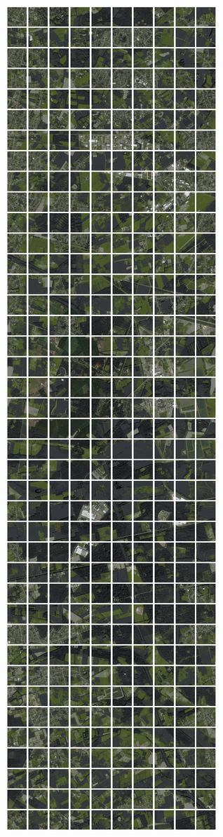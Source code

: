 <html>
<div>
<img src="https://github.com/HakkaTjakka/NL_TILE_MAP/blob/main/18/619/-1025/r.6190.-10250.png" height="44" width="44">
<img src="https://github.com/HakkaTjakka/NL_TILE_MAP/blob/main/18/619/-1025/r.6191.-10250.png" height="44" width="44">
<img src="https://github.com/HakkaTjakka/NL_TILE_MAP/blob/main/18/619/-1025/r.6192.-10250.png" height="44" width="44">
<img src="https://github.com/HakkaTjakka/NL_TILE_MAP/blob/main/18/619/-1025/r.6193.-10250.png" height="44" width="44">
<img src="https://github.com/HakkaTjakka/NL_TILE_MAP/blob/main/18/619/-1025/r.6194.-10250.png" height="44" width="44">
<img src="https://github.com/HakkaTjakka/NL_TILE_MAP/blob/main/18/619/-1025/r.6195.-10250.png" height="44" width="44">
<img src="https://github.com/HakkaTjakka/NL_TILE_MAP/blob/main/18/619/-1025/r.6196.-10250.png" height="44" width="44">
<img src="https://github.com/HakkaTjakka/NL_TILE_MAP/blob/main/18/619/-1025/r.6197.-10250.png" height="44" width="44">
<img src="https://github.com/HakkaTjakka/NL_TILE_MAP/blob/main/18/619/-1025/r.6198.-10250.png" height="44" width="44">
<img src="https://github.com/HakkaTjakka/NL_TILE_MAP/blob/main/18/619/-1025/r.6199.-10250.png" height="44" width="44">
<img src="https://github.com/HakkaTjakka/NL_TILE_MAP/blob/main/18/620/-1025/r.6200.-10250.png" height="44" width="44">
<img src="https://github.com/HakkaTjakka/NL_TILE_MAP/blob/main/18/620/-1025/r.6201.-10250.png" height="44" width="44">
<img src="https://github.com/HakkaTjakka/NL_TILE_MAP/blob/main/18/620/-1025/r.6202.-10250.png" height="44" width="44">
<img src="https://github.com/HakkaTjakka/NL_TILE_MAP/blob/main/18/620/-1025/r.6203.-10250.png" height="44" width="44">
<img src="https://github.com/HakkaTjakka/NL_TILE_MAP/blob/main/18/620/-1025/r.6204.-10250.png" height="44" width="44">
<img src="https://github.com/HakkaTjakka/NL_TILE_MAP/blob/main/18/620/-1025/r.6205.-10250.png" height="44" width="44">
<img src="https://github.com/HakkaTjakka/NL_TILE_MAP/blob/main/18/620/-1025/r.6206.-10250.png" height="44" width="44">
<img src="https://github.com/HakkaTjakka/NL_TILE_MAP/blob/main/18/620/-1025/r.6207.-10250.png" height="44" width="44">
<img src="https://github.com/HakkaTjakka/NL_TILE_MAP/blob/main/18/620/-1025/r.6208.-10250.png" height="44" width="44">
<img src="https://github.com/HakkaTjakka/NL_TILE_MAP/blob/main/18/620/-1025/r.6209.-10250.png" height="44" width="44">
<br>
<img src="https://github.com/HakkaTjakka/NL_TILE_MAP/blob/main/18/619/-1025/r.6190.-10249.png" height="44" width="44">
<img src="https://github.com/HakkaTjakka/NL_TILE_MAP/blob/main/18/619/-1025/r.6191.-10249.png" height="44" width="44">
<img src="https://github.com/HakkaTjakka/NL_TILE_MAP/blob/main/18/619/-1025/r.6192.-10249.png" height="44" width="44">
<img src="https://github.com/HakkaTjakka/NL_TILE_MAP/blob/main/18/619/-1025/r.6193.-10249.png" height="44" width="44">
<img src="https://github.com/HakkaTjakka/NL_TILE_MAP/blob/main/18/619/-1025/r.6194.-10249.png" height="44" width="44">
<img src="https://github.com/HakkaTjakka/NL_TILE_MAP/blob/main/18/619/-1025/r.6195.-10249.png" height="44" width="44">
<img src="https://github.com/HakkaTjakka/NL_TILE_MAP/blob/main/18/619/-1025/r.6196.-10249.png" height="44" width="44">
<img src="https://github.com/HakkaTjakka/NL_TILE_MAP/blob/main/18/619/-1025/r.6197.-10249.png" height="44" width="44">
<img src="https://github.com/HakkaTjakka/NL_TILE_MAP/blob/main/18/619/-1025/r.6198.-10249.png" height="44" width="44">
<img src="https://github.com/HakkaTjakka/NL_TILE_MAP/blob/main/18/619/-1025/r.6199.-10249.png" height="44" width="44">
<img src="https://github.com/HakkaTjakka/NL_TILE_MAP/blob/main/18/620/-1025/r.6200.-10249.png" height="44" width="44">
<img src="https://github.com/HakkaTjakka/NL_TILE_MAP/blob/main/18/620/-1025/r.6201.-10249.png" height="44" width="44">
<img src="https://github.com/HakkaTjakka/NL_TILE_MAP/blob/main/18/620/-1025/r.6202.-10249.png" height="44" width="44">
<img src="https://github.com/HakkaTjakka/NL_TILE_MAP/blob/main/18/620/-1025/r.6203.-10249.png" height="44" width="44">
<img src="https://github.com/HakkaTjakka/NL_TILE_MAP/blob/main/18/620/-1025/r.6204.-10249.png" height="44" width="44">
<img src="https://github.com/HakkaTjakka/NL_TILE_MAP/blob/main/18/620/-1025/r.6205.-10249.png" height="44" width="44">
<img src="https://github.com/HakkaTjakka/NL_TILE_MAP/blob/main/18/620/-1025/r.6206.-10249.png" height="44" width="44">
<img src="https://github.com/HakkaTjakka/NL_TILE_MAP/blob/main/18/620/-1025/r.6207.-10249.png" height="44" width="44">
<img src="https://github.com/HakkaTjakka/NL_TILE_MAP/blob/main/18/620/-1025/r.6208.-10249.png" height="44" width="44">
<img src="https://github.com/HakkaTjakka/NL_TILE_MAP/blob/main/18/620/-1025/r.6209.-10249.png" height="44" width="44">
<br>
<img src="https://github.com/HakkaTjakka/NL_TILE_MAP/blob/main/18/619/-1025/r.6190.-10248.png" height="44" width="44">
<img src="https://github.com/HakkaTjakka/NL_TILE_MAP/blob/main/18/619/-1025/r.6191.-10248.png" height="44" width="44">
<img src="https://github.com/HakkaTjakka/NL_TILE_MAP/blob/main/18/619/-1025/r.6192.-10248.png" height="44" width="44">
<img src="https://github.com/HakkaTjakka/NL_TILE_MAP/blob/main/18/619/-1025/r.6193.-10248.png" height="44" width="44">
<img src="https://github.com/HakkaTjakka/NL_TILE_MAP/blob/main/18/619/-1025/r.6194.-10248.png" height="44" width="44">
<img src="https://github.com/HakkaTjakka/NL_TILE_MAP/blob/main/18/619/-1025/r.6195.-10248.png" height="44" width="44">
<img src="https://github.com/HakkaTjakka/NL_TILE_MAP/blob/main/18/619/-1025/r.6196.-10248.png" height="44" width="44">
<img src="https://github.com/HakkaTjakka/NL_TILE_MAP/blob/main/18/619/-1025/r.6197.-10248.png" height="44" width="44">
<img src="https://github.com/HakkaTjakka/NL_TILE_MAP/blob/main/18/619/-1025/r.6198.-10248.png" height="44" width="44">
<img src="https://github.com/HakkaTjakka/NL_TILE_MAP/blob/main/18/619/-1025/r.6199.-10248.png" height="44" width="44">
<img src="https://github.com/HakkaTjakka/NL_TILE_MAP/blob/main/18/620/-1025/r.6200.-10248.png" height="44" width="44">
<img src="https://github.com/HakkaTjakka/NL_TILE_MAP/blob/main/18/620/-1025/r.6201.-10248.png" height="44" width="44">
<img src="https://github.com/HakkaTjakka/NL_TILE_MAP/blob/main/18/620/-1025/r.6202.-10248.png" height="44" width="44">
<img src="https://github.com/HakkaTjakka/NL_TILE_MAP/blob/main/18/620/-1025/r.6203.-10248.png" height="44" width="44">
<img src="https://github.com/HakkaTjakka/NL_TILE_MAP/blob/main/18/620/-1025/r.6204.-10248.png" height="44" width="44">
<img src="https://github.com/HakkaTjakka/NL_TILE_MAP/blob/main/18/620/-1025/r.6205.-10248.png" height="44" width="44">
<img src="https://github.com/HakkaTjakka/NL_TILE_MAP/blob/main/18/620/-1025/r.6206.-10248.png" height="44" width="44">
<img src="https://github.com/HakkaTjakka/NL_TILE_MAP/blob/main/18/620/-1025/r.6207.-10248.png" height="44" width="44">
<img src="https://github.com/HakkaTjakka/NL_TILE_MAP/blob/main/18/620/-1025/r.6208.-10248.png" height="44" width="44">
<img src="https://github.com/HakkaTjakka/NL_TILE_MAP/blob/main/18/620/-1025/r.6209.-10248.png" height="44" width="44">
<br>
<img src="https://github.com/HakkaTjakka/NL_TILE_MAP/blob/main/18/619/-1025/r.6190.-10247.png" height="44" width="44">
<img src="https://github.com/HakkaTjakka/NL_TILE_MAP/blob/main/18/619/-1025/r.6191.-10247.png" height="44" width="44">
<img src="https://github.com/HakkaTjakka/NL_TILE_MAP/blob/main/18/619/-1025/r.6192.-10247.png" height="44" width="44">
<img src="https://github.com/HakkaTjakka/NL_TILE_MAP/blob/main/18/619/-1025/r.6193.-10247.png" height="44" width="44">
<img src="https://github.com/HakkaTjakka/NL_TILE_MAP/blob/main/18/619/-1025/r.6194.-10247.png" height="44" width="44">
<img src="https://github.com/HakkaTjakka/NL_TILE_MAP/blob/main/18/619/-1025/r.6195.-10247.png" height="44" width="44">
<img src="https://github.com/HakkaTjakka/NL_TILE_MAP/blob/main/18/619/-1025/r.6196.-10247.png" height="44" width="44">
<img src="https://github.com/HakkaTjakka/NL_TILE_MAP/blob/main/18/619/-1025/r.6197.-10247.png" height="44" width="44">
<img src="https://github.com/HakkaTjakka/NL_TILE_MAP/blob/main/18/619/-1025/r.6198.-10247.png" height="44" width="44">
<img src="https://github.com/HakkaTjakka/NL_TILE_MAP/blob/main/18/619/-1025/r.6199.-10247.png" height="44" width="44">
<img src="https://github.com/HakkaTjakka/NL_TILE_MAP/blob/main/18/620/-1025/r.6200.-10247.png" height="44" width="44">
<img src="https://github.com/HakkaTjakka/NL_TILE_MAP/blob/main/18/620/-1025/r.6201.-10247.png" height="44" width="44">
<img src="https://github.com/HakkaTjakka/NL_TILE_MAP/blob/main/18/620/-1025/r.6202.-10247.png" height="44" width="44">
<img src="https://github.com/HakkaTjakka/NL_TILE_MAP/blob/main/18/620/-1025/r.6203.-10247.png" height="44" width="44">
<img src="https://github.com/HakkaTjakka/NL_TILE_MAP/blob/main/18/620/-1025/r.6204.-10247.png" height="44" width="44">
<img src="https://github.com/HakkaTjakka/NL_TILE_MAP/blob/main/18/620/-1025/r.6205.-10247.png" height="44" width="44">
<img src="https://github.com/HakkaTjakka/NL_TILE_MAP/blob/main/18/620/-1025/r.6206.-10247.png" height="44" width="44">
<img src="https://github.com/HakkaTjakka/NL_TILE_MAP/blob/main/18/620/-1025/r.6207.-10247.png" height="44" width="44">
<img src="https://github.com/HakkaTjakka/NL_TILE_MAP/blob/main/18/620/-1025/r.6208.-10247.png" height="44" width="44">
<img src="https://github.com/HakkaTjakka/NL_TILE_MAP/blob/main/18/620/-1025/r.6209.-10247.png" height="44" width="44">
<br>
<img src="https://github.com/HakkaTjakka/NL_TILE_MAP/blob/main/18/619/-1025/r.6190.-10246.png" height="44" width="44">
<img src="https://github.com/HakkaTjakka/NL_TILE_MAP/blob/main/18/619/-1025/r.6191.-10246.png" height="44" width="44">
<img src="https://github.com/HakkaTjakka/NL_TILE_MAP/blob/main/18/619/-1025/r.6192.-10246.png" height="44" width="44">
<img src="https://github.com/HakkaTjakka/NL_TILE_MAP/blob/main/18/619/-1025/r.6193.-10246.png" height="44" width="44">
<img src="https://github.com/HakkaTjakka/NL_TILE_MAP/blob/main/18/619/-1025/r.6194.-10246.png" height="44" width="44">
<img src="https://github.com/HakkaTjakka/NL_TILE_MAP/blob/main/18/619/-1025/r.6195.-10246.png" height="44" width="44">
<img src="https://github.com/HakkaTjakka/NL_TILE_MAP/blob/main/18/619/-1025/r.6196.-10246.png" height="44" width="44">
<img src="https://github.com/HakkaTjakka/NL_TILE_MAP/blob/main/18/619/-1025/r.6197.-10246.png" height="44" width="44">
<img src="https://github.com/HakkaTjakka/NL_TILE_MAP/blob/main/18/619/-1025/r.6198.-10246.png" height="44" width="44">
<img src="https://github.com/HakkaTjakka/NL_TILE_MAP/blob/main/18/619/-1025/r.6199.-10246.png" height="44" width="44">
<img src="https://github.com/HakkaTjakka/NL_TILE_MAP/blob/main/18/620/-1025/r.6200.-10246.png" height="44" width="44">
<img src="https://github.com/HakkaTjakka/NL_TILE_MAP/blob/main/18/620/-1025/r.6201.-10246.png" height="44" width="44">
<img src="https://github.com/HakkaTjakka/NL_TILE_MAP/blob/main/18/620/-1025/r.6202.-10246.png" height="44" width="44">
<img src="https://github.com/HakkaTjakka/NL_TILE_MAP/blob/main/18/620/-1025/r.6203.-10246.png" height="44" width="44">
<img src="https://github.com/HakkaTjakka/NL_TILE_MAP/blob/main/18/620/-1025/r.6204.-10246.png" height="44" width="44">
<img src="https://github.com/HakkaTjakka/NL_TILE_MAP/blob/main/18/620/-1025/r.6205.-10246.png" height="44" width="44">
<img src="https://github.com/HakkaTjakka/NL_TILE_MAP/blob/main/18/620/-1025/r.6206.-10246.png" height="44" width="44">
<img src="https://github.com/HakkaTjakka/NL_TILE_MAP/blob/main/18/620/-1025/r.6207.-10246.png" height="44" width="44">
<img src="https://github.com/HakkaTjakka/NL_TILE_MAP/blob/main/18/620/-1025/r.6208.-10246.png" height="44" width="44">
<img src="https://github.com/HakkaTjakka/NL_TILE_MAP/blob/main/18/620/-1025/r.6209.-10246.png" height="44" width="44">
<br>
<img src="https://github.com/HakkaTjakka/NL_TILE_MAP/blob/main/18/619/-1025/r.6190.-10245.png" height="44" width="44">
<img src="https://github.com/HakkaTjakka/NL_TILE_MAP/blob/main/18/619/-1025/r.6191.-10245.png" height="44" width="44">
<img src="https://github.com/HakkaTjakka/NL_TILE_MAP/blob/main/18/619/-1025/r.6192.-10245.png" height="44" width="44">
<img src="https://github.com/HakkaTjakka/NL_TILE_MAP/blob/main/18/619/-1025/r.6193.-10245.png" height="44" width="44">
<img src="https://github.com/HakkaTjakka/NL_TILE_MAP/blob/main/18/619/-1025/r.6194.-10245.png" height="44" width="44">
<img src="https://github.com/HakkaTjakka/NL_TILE_MAP/blob/main/18/619/-1025/r.6195.-10245.png" height="44" width="44">
<img src="https://github.com/HakkaTjakka/NL_TILE_MAP/blob/main/18/619/-1025/r.6196.-10245.png" height="44" width="44">
<img src="https://github.com/HakkaTjakka/NL_TILE_MAP/blob/main/18/619/-1025/r.6197.-10245.png" height="44" width="44">
<img src="https://github.com/HakkaTjakka/NL_TILE_MAP/blob/main/18/619/-1025/r.6198.-10245.png" height="44" width="44">
<img src="https://github.com/HakkaTjakka/NL_TILE_MAP/blob/main/18/619/-1025/r.6199.-10245.png" height="44" width="44">
<img src="https://github.com/HakkaTjakka/NL_TILE_MAP/blob/main/18/620/-1025/r.6200.-10245.png" height="44" width="44">
<img src="https://github.com/HakkaTjakka/NL_TILE_MAP/blob/main/18/620/-1025/r.6201.-10245.png" height="44" width="44">
<img src="https://github.com/HakkaTjakka/NL_TILE_MAP/blob/main/18/620/-1025/r.6202.-10245.png" height="44" width="44">
<img src="https://github.com/HakkaTjakka/NL_TILE_MAP/blob/main/18/620/-1025/r.6203.-10245.png" height="44" width="44">
<img src="https://github.com/HakkaTjakka/NL_TILE_MAP/blob/main/18/620/-1025/r.6204.-10245.png" height="44" width="44">
<img src="https://github.com/HakkaTjakka/NL_TILE_MAP/blob/main/18/620/-1025/r.6205.-10245.png" height="44" width="44">
<img src="https://github.com/HakkaTjakka/NL_TILE_MAP/blob/main/18/620/-1025/r.6206.-10245.png" height="44" width="44">
<img src="https://github.com/HakkaTjakka/NL_TILE_MAP/blob/main/18/620/-1025/r.6207.-10245.png" height="44" width="44">
<img src="https://github.com/HakkaTjakka/NL_TILE_MAP/blob/main/18/620/-1025/r.6208.-10245.png" height="44" width="44">
<img src="https://github.com/HakkaTjakka/NL_TILE_MAP/blob/main/18/620/-1025/r.6209.-10245.png" height="44" width="44">
<br>
<img src="https://github.com/HakkaTjakka/NL_TILE_MAP/blob/main/18/619/-1025/r.6190.-10244.png" height="44" width="44">
<img src="https://github.com/HakkaTjakka/NL_TILE_MAP/blob/main/18/619/-1025/r.6191.-10244.png" height="44" width="44">
<img src="https://github.com/HakkaTjakka/NL_TILE_MAP/blob/main/18/619/-1025/r.6192.-10244.png" height="44" width="44">
<img src="https://github.com/HakkaTjakka/NL_TILE_MAP/blob/main/18/619/-1025/r.6193.-10244.png" height="44" width="44">
<img src="https://github.com/HakkaTjakka/NL_TILE_MAP/blob/main/18/619/-1025/r.6194.-10244.png" height="44" width="44">
<img src="https://github.com/HakkaTjakka/NL_TILE_MAP/blob/main/18/619/-1025/r.6195.-10244.png" height="44" width="44">
<img src="https://github.com/HakkaTjakka/NL_TILE_MAP/blob/main/18/619/-1025/r.6196.-10244.png" height="44" width="44">
<img src="https://github.com/HakkaTjakka/NL_TILE_MAP/blob/main/18/619/-1025/r.6197.-10244.png" height="44" width="44">
<img src="https://github.com/HakkaTjakka/NL_TILE_MAP/blob/main/18/619/-1025/r.6198.-10244.png" height="44" width="44">
<img src="https://github.com/HakkaTjakka/NL_TILE_MAP/blob/main/18/619/-1025/r.6199.-10244.png" height="44" width="44">
<img src="https://github.com/HakkaTjakka/NL_TILE_MAP/blob/main/18/620/-1025/r.6200.-10244.png" height="44" width="44">
<img src="https://github.com/HakkaTjakka/NL_TILE_MAP/blob/main/18/620/-1025/r.6201.-10244.png" height="44" width="44">
<img src="https://github.com/HakkaTjakka/NL_TILE_MAP/blob/main/18/620/-1025/r.6202.-10244.png" height="44" width="44">
<img src="https://github.com/HakkaTjakka/NL_TILE_MAP/blob/main/18/620/-1025/r.6203.-10244.png" height="44" width="44">
<img src="https://github.com/HakkaTjakka/NL_TILE_MAP/blob/main/18/620/-1025/r.6204.-10244.png" height="44" width="44">
<img src="https://github.com/HakkaTjakka/NL_TILE_MAP/blob/main/18/620/-1025/r.6205.-10244.png" height="44" width="44">
<img src="https://github.com/HakkaTjakka/NL_TILE_MAP/blob/main/18/620/-1025/r.6206.-10244.png" height="44" width="44">
<img src="https://github.com/HakkaTjakka/NL_TILE_MAP/blob/main/18/620/-1025/r.6207.-10244.png" height="44" width="44">
<img src="https://github.com/HakkaTjakka/NL_TILE_MAP/blob/main/18/620/-1025/r.6208.-10244.png" height="44" width="44">
<img src="https://github.com/HakkaTjakka/NL_TILE_MAP/blob/main/18/620/-1025/r.6209.-10244.png" height="44" width="44">
<br>
<img src="https://github.com/HakkaTjakka/NL_TILE_MAP/blob/main/18/619/-1025/r.6190.-10243.png" height="44" width="44">
<img src="https://github.com/HakkaTjakka/NL_TILE_MAP/blob/main/18/619/-1025/r.6191.-10243.png" height="44" width="44">
<img src="https://github.com/HakkaTjakka/NL_TILE_MAP/blob/main/18/619/-1025/r.6192.-10243.png" height="44" width="44">
<img src="https://github.com/HakkaTjakka/NL_TILE_MAP/blob/main/18/619/-1025/r.6193.-10243.png" height="44" width="44">
<img src="https://github.com/HakkaTjakka/NL_TILE_MAP/blob/main/18/619/-1025/r.6194.-10243.png" height="44" width="44">
<img src="https://github.com/HakkaTjakka/NL_TILE_MAP/blob/main/18/619/-1025/r.6195.-10243.png" height="44" width="44">
<img src="https://github.com/HakkaTjakka/NL_TILE_MAP/blob/main/18/619/-1025/r.6196.-10243.png" height="44" width="44">
<img src="https://github.com/HakkaTjakka/NL_TILE_MAP/blob/main/18/619/-1025/r.6197.-10243.png" height="44" width="44">
<img src="https://github.com/HakkaTjakka/NL_TILE_MAP/blob/main/18/619/-1025/r.6198.-10243.png" height="44" width="44">
<img src="https://github.com/HakkaTjakka/NL_TILE_MAP/blob/main/18/619/-1025/r.6199.-10243.png" height="44" width="44">
<img src="https://github.com/HakkaTjakka/NL_TILE_MAP/blob/main/18/620/-1025/r.6200.-10243.png" height="44" width="44">
<img src="https://github.com/HakkaTjakka/NL_TILE_MAP/blob/main/18/620/-1025/r.6201.-10243.png" height="44" width="44">
<img src="https://github.com/HakkaTjakka/NL_TILE_MAP/blob/main/18/620/-1025/r.6202.-10243.png" height="44" width="44">
<img src="https://github.com/HakkaTjakka/NL_TILE_MAP/blob/main/18/620/-1025/r.6203.-10243.png" height="44" width="44">
<img src="https://github.com/HakkaTjakka/NL_TILE_MAP/blob/main/18/620/-1025/r.6204.-10243.png" height="44" width="44">
<img src="https://github.com/HakkaTjakka/NL_TILE_MAP/blob/main/18/620/-1025/r.6205.-10243.png" height="44" width="44">
<img src="https://github.com/HakkaTjakka/NL_TILE_MAP/blob/main/18/620/-1025/r.6206.-10243.png" height="44" width="44">
<img src="https://github.com/HakkaTjakka/NL_TILE_MAP/blob/main/18/620/-1025/r.6207.-10243.png" height="44" width="44">
<img src="https://github.com/HakkaTjakka/NL_TILE_MAP/blob/main/18/620/-1025/r.6208.-10243.png" height="44" width="44">
<img src="https://github.com/HakkaTjakka/NL_TILE_MAP/blob/main/18/620/-1025/r.6209.-10243.png" height="44" width="44">
<br>
<img src="https://github.com/HakkaTjakka/NL_TILE_MAP/blob/main/18/619/-1025/r.6190.-10242.png" height="44" width="44">
<img src="https://github.com/HakkaTjakka/NL_TILE_MAP/blob/main/18/619/-1025/r.6191.-10242.png" height="44" width="44">
<img src="https://github.com/HakkaTjakka/NL_TILE_MAP/blob/main/18/619/-1025/r.6192.-10242.png" height="44" width="44">
<img src="https://github.com/HakkaTjakka/NL_TILE_MAP/blob/main/18/619/-1025/r.6193.-10242.png" height="44" width="44">
<img src="https://github.com/HakkaTjakka/NL_TILE_MAP/blob/main/18/619/-1025/r.6194.-10242.png" height="44" width="44">
<img src="https://github.com/HakkaTjakka/NL_TILE_MAP/blob/main/18/619/-1025/r.6195.-10242.png" height="44" width="44">
<img src="https://github.com/HakkaTjakka/NL_TILE_MAP/blob/main/18/619/-1025/r.6196.-10242.png" height="44" width="44">
<img src="https://github.com/HakkaTjakka/NL_TILE_MAP/blob/main/18/619/-1025/r.6197.-10242.png" height="44" width="44">
<img src="https://github.com/HakkaTjakka/NL_TILE_MAP/blob/main/18/619/-1025/r.6198.-10242.png" height="44" width="44">
<img src="https://github.com/HakkaTjakka/NL_TILE_MAP/blob/main/18/619/-1025/r.6199.-10242.png" height="44" width="44">
<img src="https://github.com/HakkaTjakka/NL_TILE_MAP/blob/main/18/620/-1025/r.6200.-10242.png" height="44" width="44">
<img src="https://github.com/HakkaTjakka/NL_TILE_MAP/blob/main/18/620/-1025/r.6201.-10242.png" height="44" width="44">
<img src="https://github.com/HakkaTjakka/NL_TILE_MAP/blob/main/18/620/-1025/r.6202.-10242.png" height="44" width="44">
<img src="https://github.com/HakkaTjakka/NL_TILE_MAP/blob/main/18/620/-1025/r.6203.-10242.png" height="44" width="44">
<img src="https://github.com/HakkaTjakka/NL_TILE_MAP/blob/main/18/620/-1025/r.6204.-10242.png" height="44" width="44">
<img src="https://github.com/HakkaTjakka/NL_TILE_MAP/blob/main/18/620/-1025/r.6205.-10242.png" height="44" width="44">
<img src="https://github.com/HakkaTjakka/NL_TILE_MAP/blob/main/18/620/-1025/r.6206.-10242.png" height="44" width="44">
<img src="https://github.com/HakkaTjakka/NL_TILE_MAP/blob/main/18/620/-1025/r.6207.-10242.png" height="44" width="44">
<img src="https://github.com/HakkaTjakka/NL_TILE_MAP/blob/main/18/620/-1025/r.6208.-10242.png" height="44" width="44">
<img src="https://github.com/HakkaTjakka/NL_TILE_MAP/blob/main/18/620/-1025/r.6209.-10242.png" height="44" width="44">
<br>
<img src="https://github.com/HakkaTjakka/NL_TILE_MAP/blob/main/18/619/-1025/r.6190.-10241.png" height="44" width="44">
<img src="https://github.com/HakkaTjakka/NL_TILE_MAP/blob/main/18/619/-1025/r.6191.-10241.png" height="44" width="44">
<img src="https://github.com/HakkaTjakka/NL_TILE_MAP/blob/main/18/619/-1025/r.6192.-10241.png" height="44" width="44">
<img src="https://github.com/HakkaTjakka/NL_TILE_MAP/blob/main/18/619/-1025/r.6193.-10241.png" height="44" width="44">
<img src="https://github.com/HakkaTjakka/NL_TILE_MAP/blob/main/18/619/-1025/r.6194.-10241.png" height="44" width="44">
<img src="https://github.com/HakkaTjakka/NL_TILE_MAP/blob/main/18/619/-1025/r.6195.-10241.png" height="44" width="44">
<img src="https://github.com/HakkaTjakka/NL_TILE_MAP/blob/main/18/619/-1025/r.6196.-10241.png" height="44" width="44">
<img src="https://github.com/HakkaTjakka/NL_TILE_MAP/blob/main/18/619/-1025/r.6197.-10241.png" height="44" width="44">
<img src="https://github.com/HakkaTjakka/NL_TILE_MAP/blob/main/18/619/-1025/r.6198.-10241.png" height="44" width="44">
<img src="https://github.com/HakkaTjakka/NL_TILE_MAP/blob/main/18/619/-1025/r.6199.-10241.png" height="44" width="44">
<img src="https://github.com/HakkaTjakka/NL_TILE_MAP/blob/main/18/620/-1025/r.6200.-10241.png" height="44" width="44">
<img src="https://github.com/HakkaTjakka/NL_TILE_MAP/blob/main/18/620/-1025/r.6201.-10241.png" height="44" width="44">
<img src="https://github.com/HakkaTjakka/NL_TILE_MAP/blob/main/18/620/-1025/r.6202.-10241.png" height="44" width="44">
<img src="https://github.com/HakkaTjakka/NL_TILE_MAP/blob/main/18/620/-1025/r.6203.-10241.png" height="44" width="44">
<img src="https://github.com/HakkaTjakka/NL_TILE_MAP/blob/main/18/620/-1025/r.6204.-10241.png" height="44" width="44">
<img src="https://github.com/HakkaTjakka/NL_TILE_MAP/blob/main/18/620/-1025/r.6205.-10241.png" height="44" width="44">
<img src="https://github.com/HakkaTjakka/NL_TILE_MAP/blob/main/18/620/-1025/r.6206.-10241.png" height="44" width="44">
<img src="https://github.com/HakkaTjakka/NL_TILE_MAP/blob/main/18/620/-1025/r.6207.-10241.png" height="44" width="44">
<img src="https://github.com/HakkaTjakka/NL_TILE_MAP/blob/main/18/620/-1025/r.6208.-10241.png" height="44" width="44">
<img src="https://github.com/HakkaTjakka/NL_TILE_MAP/blob/main/18/620/-1025/r.6209.-10241.png" height="44" width="44">
<br>
<img src="https://github.com/HakkaTjakka/NL_TILE_MAP/blob/main/18/619/-1024/r.6190.-10240.png" height="44" width="44">
<img src="https://github.com/HakkaTjakka/NL_TILE_MAP/blob/main/18/619/-1024/r.6191.-10240.png" height="44" width="44">
<img src="https://github.com/HakkaTjakka/NL_TILE_MAP/blob/main/18/619/-1024/r.6192.-10240.png" height="44" width="44">
<img src="https://github.com/HakkaTjakka/NL_TILE_MAP/blob/main/18/619/-1024/r.6193.-10240.png" height="44" width="44">
<img src="https://github.com/HakkaTjakka/NL_TILE_MAP/blob/main/18/619/-1024/r.6194.-10240.png" height="44" width="44">
<img src="https://github.com/HakkaTjakka/NL_TILE_MAP/blob/main/18/619/-1024/r.6195.-10240.png" height="44" width="44">
<img src="https://github.com/HakkaTjakka/NL_TILE_MAP/blob/main/18/619/-1024/r.6196.-10240.png" height="44" width="44">
<img src="https://github.com/HakkaTjakka/NL_TILE_MAP/blob/main/18/619/-1024/r.6197.-10240.png" height="44" width="44">
<img src="https://github.com/HakkaTjakka/NL_TILE_MAP/blob/main/18/619/-1024/r.6198.-10240.png" height="44" width="44">
<img src="https://github.com/HakkaTjakka/NL_TILE_MAP/blob/main/18/619/-1024/r.6199.-10240.png" height="44" width="44">
<img src="https://github.com/HakkaTjakka/NL_TILE_MAP/blob/main/18/620/-1024/r.6200.-10240.png" height="44" width="44">
<img src="https://github.com/HakkaTjakka/NL_TILE_MAP/blob/main/18/620/-1024/r.6201.-10240.png" height="44" width="44">
<img src="https://github.com/HakkaTjakka/NL_TILE_MAP/blob/main/18/620/-1024/r.6202.-10240.png" height="44" width="44">
<img src="https://github.com/HakkaTjakka/NL_TILE_MAP/blob/main/18/620/-1024/r.6203.-10240.png" height="44" width="44">
<img src="https://github.com/HakkaTjakka/NL_TILE_MAP/blob/main/18/620/-1024/r.6204.-10240.png" height="44" width="44">
<img src="https://github.com/HakkaTjakka/NL_TILE_MAP/blob/main/18/620/-1024/r.6205.-10240.png" height="44" width="44">
<img src="https://github.com/HakkaTjakka/NL_TILE_MAP/blob/main/18/620/-1024/r.6206.-10240.png" height="44" width="44">
<img src="https://github.com/HakkaTjakka/NL_TILE_MAP/blob/main/18/620/-1024/r.6207.-10240.png" height="44" width="44">
<img src="https://github.com/HakkaTjakka/NL_TILE_MAP/blob/main/18/620/-1024/r.6208.-10240.png" height="44" width="44">
<img src="https://github.com/HakkaTjakka/NL_TILE_MAP/blob/main/18/620/-1024/r.6209.-10240.png" height="44" width="44">
<br>
<img src="https://github.com/HakkaTjakka/NL_TILE_MAP/blob/main/18/619/-1024/r.6190.-10239.png" height="44" width="44">
<img src="https://github.com/HakkaTjakka/NL_TILE_MAP/blob/main/18/619/-1024/r.6191.-10239.png" height="44" width="44">
<img src="https://github.com/HakkaTjakka/NL_TILE_MAP/blob/main/18/619/-1024/r.6192.-10239.png" height="44" width="44">
<img src="https://github.com/HakkaTjakka/NL_TILE_MAP/blob/main/18/619/-1024/r.6193.-10239.png" height="44" width="44">
<img src="https://github.com/HakkaTjakka/NL_TILE_MAP/blob/main/18/619/-1024/r.6194.-10239.png" height="44" width="44">
<img src="https://github.com/HakkaTjakka/NL_TILE_MAP/blob/main/18/619/-1024/r.6195.-10239.png" height="44" width="44">
<img src="https://github.com/HakkaTjakka/NL_TILE_MAP/blob/main/18/619/-1024/r.6196.-10239.png" height="44" width="44">
<img src="https://github.com/HakkaTjakka/NL_TILE_MAP/blob/main/18/619/-1024/r.6197.-10239.png" height="44" width="44">
<img src="https://github.com/HakkaTjakka/NL_TILE_MAP/blob/main/18/619/-1024/r.6198.-10239.png" height="44" width="44">
<img src="https://github.com/HakkaTjakka/NL_TILE_MAP/blob/main/18/619/-1024/r.6199.-10239.png" height="44" width="44">
<img src="https://github.com/HakkaTjakka/NL_TILE_MAP/blob/main/18/620/-1024/r.6200.-10239.png" height="44" width="44">
<img src="https://github.com/HakkaTjakka/NL_TILE_MAP/blob/main/18/620/-1024/r.6201.-10239.png" height="44" width="44">
<img src="https://github.com/HakkaTjakka/NL_TILE_MAP/blob/main/18/620/-1024/r.6202.-10239.png" height="44" width="44">
<img src="https://github.com/HakkaTjakka/NL_TILE_MAP/blob/main/18/620/-1024/r.6203.-10239.png" height="44" width="44">
<img src="https://github.com/HakkaTjakka/NL_TILE_MAP/blob/main/18/620/-1024/r.6204.-10239.png" height="44" width="44">
<img src="https://github.com/HakkaTjakka/NL_TILE_MAP/blob/main/18/620/-1024/r.6205.-10239.png" height="44" width="44">
<img src="https://github.com/HakkaTjakka/NL_TILE_MAP/blob/main/18/620/-1024/r.6206.-10239.png" height="44" width="44">
<img src="https://github.com/HakkaTjakka/NL_TILE_MAP/blob/main/18/620/-1024/r.6207.-10239.png" height="44" width="44">
<img src="https://github.com/HakkaTjakka/NL_TILE_MAP/blob/main/18/620/-1024/r.6208.-10239.png" height="44" width="44">
<img src="https://github.com/HakkaTjakka/NL_TILE_MAP/blob/main/18/620/-1024/r.6209.-10239.png" height="44" width="44">
<br>
<img src="https://github.com/HakkaTjakka/NL_TILE_MAP/blob/main/18/619/-1024/r.6190.-10238.png" height="44" width="44">
<img src="https://github.com/HakkaTjakka/NL_TILE_MAP/blob/main/18/619/-1024/r.6191.-10238.png" height="44" width="44">
<img src="https://github.com/HakkaTjakka/NL_TILE_MAP/blob/main/18/619/-1024/r.6192.-10238.png" height="44" width="44">
<img src="https://github.com/HakkaTjakka/NL_TILE_MAP/blob/main/18/619/-1024/r.6193.-10238.png" height="44" width="44">
<img src="https://github.com/HakkaTjakka/NL_TILE_MAP/blob/main/18/619/-1024/r.6194.-10238.png" height="44" width="44">
<img src="https://github.com/HakkaTjakka/NL_TILE_MAP/blob/main/18/619/-1024/r.6195.-10238.png" height="44" width="44">
<img src="https://github.com/HakkaTjakka/NL_TILE_MAP/blob/main/18/619/-1024/r.6196.-10238.png" height="44" width="44">
<img src="https://github.com/HakkaTjakka/NL_TILE_MAP/blob/main/18/619/-1024/r.6197.-10238.png" height="44" width="44">
<img src="https://github.com/HakkaTjakka/NL_TILE_MAP/blob/main/18/619/-1024/r.6198.-10238.png" height="44" width="44">
<img src="https://github.com/HakkaTjakka/NL_TILE_MAP/blob/main/18/619/-1024/r.6199.-10238.png" height="44" width="44">
<img src="https://github.com/HakkaTjakka/NL_TILE_MAP/blob/main/18/620/-1024/r.6200.-10238.png" height="44" width="44">
<img src="https://github.com/HakkaTjakka/NL_TILE_MAP/blob/main/18/620/-1024/r.6201.-10238.png" height="44" width="44">
<img src="https://github.com/HakkaTjakka/NL_TILE_MAP/blob/main/18/620/-1024/r.6202.-10238.png" height="44" width="44">
<img src="https://github.com/HakkaTjakka/NL_TILE_MAP/blob/main/18/620/-1024/r.6203.-10238.png" height="44" width="44">
<img src="https://github.com/HakkaTjakka/NL_TILE_MAP/blob/main/18/620/-1024/r.6204.-10238.png" height="44" width="44">
<img src="https://github.com/HakkaTjakka/NL_TILE_MAP/blob/main/18/620/-1024/r.6205.-10238.png" height="44" width="44">
<img src="https://github.com/HakkaTjakka/NL_TILE_MAP/blob/main/18/620/-1024/r.6206.-10238.png" height="44" width="44">
<img src="https://github.com/HakkaTjakka/NL_TILE_MAP/blob/main/18/620/-1024/r.6207.-10238.png" height="44" width="44">
<img src="https://github.com/HakkaTjakka/NL_TILE_MAP/blob/main/18/620/-1024/r.6208.-10238.png" height="44" width="44">
<img src="https://github.com/HakkaTjakka/NL_TILE_MAP/blob/main/18/620/-1024/r.6209.-10238.png" height="44" width="44">
<br>
<img src="https://github.com/HakkaTjakka/NL_TILE_MAP/blob/main/18/619/-1024/r.6190.-10237.png" height="44" width="44">
<img src="https://github.com/HakkaTjakka/NL_TILE_MAP/blob/main/18/619/-1024/r.6191.-10237.png" height="44" width="44">
<img src="https://github.com/HakkaTjakka/NL_TILE_MAP/blob/main/18/619/-1024/r.6192.-10237.png" height="44" width="44">
<img src="https://github.com/HakkaTjakka/NL_TILE_MAP/blob/main/18/619/-1024/r.6193.-10237.png" height="44" width="44">
<img src="https://github.com/HakkaTjakka/NL_TILE_MAP/blob/main/18/619/-1024/r.6194.-10237.png" height="44" width="44">
<img src="https://github.com/HakkaTjakka/NL_TILE_MAP/blob/main/18/619/-1024/r.6195.-10237.png" height="44" width="44">
<img src="https://github.com/HakkaTjakka/NL_TILE_MAP/blob/main/18/619/-1024/r.6196.-10237.png" height="44" width="44">
<img src="https://github.com/HakkaTjakka/NL_TILE_MAP/blob/main/18/619/-1024/r.6197.-10237.png" height="44" width="44">
<img src="https://github.com/HakkaTjakka/NL_TILE_MAP/blob/main/18/619/-1024/r.6198.-10237.png" height="44" width="44">
<img src="https://github.com/HakkaTjakka/NL_TILE_MAP/blob/main/18/619/-1024/r.6199.-10237.png" height="44" width="44">
<img src="https://github.com/HakkaTjakka/NL_TILE_MAP/blob/main/18/620/-1024/r.6200.-10237.png" height="44" width="44">
<img src="https://github.com/HakkaTjakka/NL_TILE_MAP/blob/main/18/620/-1024/r.6201.-10237.png" height="44" width="44">
<img src="https://github.com/HakkaTjakka/NL_TILE_MAP/blob/main/18/620/-1024/r.6202.-10237.png" height="44" width="44">
<img src="https://github.com/HakkaTjakka/NL_TILE_MAP/blob/main/18/620/-1024/r.6203.-10237.png" height="44" width="44">
<img src="https://github.com/HakkaTjakka/NL_TILE_MAP/blob/main/18/620/-1024/r.6204.-10237.png" height="44" width="44">
<img src="https://github.com/HakkaTjakka/NL_TILE_MAP/blob/main/18/620/-1024/r.6205.-10237.png" height="44" width="44">
<img src="https://github.com/HakkaTjakka/NL_TILE_MAP/blob/main/18/620/-1024/r.6206.-10237.png" height="44" width="44">
<img src="https://github.com/HakkaTjakka/NL_TILE_MAP/blob/main/18/620/-1024/r.6207.-10237.png" height="44" width="44">
<img src="https://github.com/HakkaTjakka/NL_TILE_MAP/blob/main/18/620/-1024/r.6208.-10237.png" height="44" width="44">
<img src="https://github.com/HakkaTjakka/NL_TILE_MAP/blob/main/18/620/-1024/r.6209.-10237.png" height="44" width="44">
<br>
<img src="https://github.com/HakkaTjakka/NL_TILE_MAP/blob/main/18/619/-1024/r.6190.-10236.png" height="44" width="44">
<img src="https://github.com/HakkaTjakka/NL_TILE_MAP/blob/main/18/619/-1024/r.6191.-10236.png" height="44" width="44">
<img src="https://github.com/HakkaTjakka/NL_TILE_MAP/blob/main/18/619/-1024/r.6192.-10236.png" height="44" width="44">
<img src="https://github.com/HakkaTjakka/NL_TILE_MAP/blob/main/18/619/-1024/r.6193.-10236.png" height="44" width="44">
<img src="https://github.com/HakkaTjakka/NL_TILE_MAP/blob/main/18/619/-1024/r.6194.-10236.png" height="44" width="44">
<img src="https://github.com/HakkaTjakka/NL_TILE_MAP/blob/main/18/619/-1024/r.6195.-10236.png" height="44" width="44">
<img src="https://github.com/HakkaTjakka/NL_TILE_MAP/blob/main/18/619/-1024/r.6196.-10236.png" height="44" width="44">
<img src="https://github.com/HakkaTjakka/NL_TILE_MAP/blob/main/18/619/-1024/r.6197.-10236.png" height="44" width="44">
<img src="https://github.com/HakkaTjakka/NL_TILE_MAP/blob/main/18/619/-1024/r.6198.-10236.png" height="44" width="44">
<img src="https://github.com/HakkaTjakka/NL_TILE_MAP/blob/main/18/619/-1024/r.6199.-10236.png" height="44" width="44">
<img src="https://github.com/HakkaTjakka/NL_TILE_MAP/blob/main/18/620/-1024/r.6200.-10236.png" height="44" width="44">
<img src="https://github.com/HakkaTjakka/NL_TILE_MAP/blob/main/18/620/-1024/r.6201.-10236.png" height="44" width="44">
<img src="https://github.com/HakkaTjakka/NL_TILE_MAP/blob/main/18/620/-1024/r.6202.-10236.png" height="44" width="44">
<img src="https://github.com/HakkaTjakka/NL_TILE_MAP/blob/main/18/620/-1024/r.6203.-10236.png" height="44" width="44">
<img src="https://github.com/HakkaTjakka/NL_TILE_MAP/blob/main/18/620/-1024/r.6204.-10236.png" height="44" width="44">
<img src="https://github.com/HakkaTjakka/NL_TILE_MAP/blob/main/18/620/-1024/r.6205.-10236.png" height="44" width="44">
<img src="https://github.com/HakkaTjakka/NL_TILE_MAP/blob/main/18/620/-1024/r.6206.-10236.png" height="44" width="44">
<img src="https://github.com/HakkaTjakka/NL_TILE_MAP/blob/main/18/620/-1024/r.6207.-10236.png" height="44" width="44">
<img src="https://github.com/HakkaTjakka/NL_TILE_MAP/blob/main/18/620/-1024/r.6208.-10236.png" height="44" width="44">
<img src="https://github.com/HakkaTjakka/NL_TILE_MAP/blob/main/18/620/-1024/r.6209.-10236.png" height="44" width="44">
<br>
<img src="https://github.com/HakkaTjakka/NL_TILE_MAP/blob/main/18/619/-1024/r.6190.-10235.png" height="44" width="44">
<img src="https://github.com/HakkaTjakka/NL_TILE_MAP/blob/main/18/619/-1024/r.6191.-10235.png" height="44" width="44">
<img src="https://github.com/HakkaTjakka/NL_TILE_MAP/blob/main/18/619/-1024/r.6192.-10235.png" height="44" width="44">
<img src="https://github.com/HakkaTjakka/NL_TILE_MAP/blob/main/18/619/-1024/r.6193.-10235.png" height="44" width="44">
<img src="https://github.com/HakkaTjakka/NL_TILE_MAP/blob/main/18/619/-1024/r.6194.-10235.png" height="44" width="44">
<img src="https://github.com/HakkaTjakka/NL_TILE_MAP/blob/main/18/619/-1024/r.6195.-10235.png" height="44" width="44">
<img src="https://github.com/HakkaTjakka/NL_TILE_MAP/blob/main/18/619/-1024/r.6196.-10235.png" height="44" width="44">
<img src="https://github.com/HakkaTjakka/NL_TILE_MAP/blob/main/18/619/-1024/r.6197.-10235.png" height="44" width="44">
<img src="https://github.com/HakkaTjakka/NL_TILE_MAP/blob/main/18/619/-1024/r.6198.-10235.png" height="44" width="44">
<img src="https://github.com/HakkaTjakka/NL_TILE_MAP/blob/main/18/619/-1024/r.6199.-10235.png" height="44" width="44">
<img src="https://github.com/HakkaTjakka/NL_TILE_MAP/blob/main/18/620/-1024/r.6200.-10235.png" height="44" width="44">
<img src="https://github.com/HakkaTjakka/NL_TILE_MAP/blob/main/18/620/-1024/r.6201.-10235.png" height="44" width="44">
<img src="https://github.com/HakkaTjakka/NL_TILE_MAP/blob/main/18/620/-1024/r.6202.-10235.png" height="44" width="44">
<img src="https://github.com/HakkaTjakka/NL_TILE_MAP/blob/main/18/620/-1024/r.6203.-10235.png" height="44" width="44">
<img src="https://github.com/HakkaTjakka/NL_TILE_MAP/blob/main/18/620/-1024/r.6204.-10235.png" height="44" width="44">
<img src="https://github.com/HakkaTjakka/NL_TILE_MAP/blob/main/18/620/-1024/r.6205.-10235.png" height="44" width="44">
<img src="https://github.com/HakkaTjakka/NL_TILE_MAP/blob/main/18/620/-1024/r.6206.-10235.png" height="44" width="44">
<img src="https://github.com/HakkaTjakka/NL_TILE_MAP/blob/main/18/620/-1024/r.6207.-10235.png" height="44" width="44">
<img src="https://github.com/HakkaTjakka/NL_TILE_MAP/blob/main/18/620/-1024/r.6208.-10235.png" height="44" width="44">
<img src="https://github.com/HakkaTjakka/NL_TILE_MAP/blob/main/18/620/-1024/r.6209.-10235.png" height="44" width="44">
<br>
<img src="https://github.com/HakkaTjakka/NL_TILE_MAP/blob/main/18/619/-1024/r.6190.-10234.png" height="44" width="44">
<img src="https://github.com/HakkaTjakka/NL_TILE_MAP/blob/main/18/619/-1024/r.6191.-10234.png" height="44" width="44">
<img src="https://github.com/HakkaTjakka/NL_TILE_MAP/blob/main/18/619/-1024/r.6192.-10234.png" height="44" width="44">
<img src="https://github.com/HakkaTjakka/NL_TILE_MAP/blob/main/18/619/-1024/r.6193.-10234.png" height="44" width="44">
<img src="https://github.com/HakkaTjakka/NL_TILE_MAP/blob/main/18/619/-1024/r.6194.-10234.png" height="44" width="44">
<img src="https://github.com/HakkaTjakka/NL_TILE_MAP/blob/main/18/619/-1024/r.6195.-10234.png" height="44" width="44">
<img src="https://github.com/HakkaTjakka/NL_TILE_MAP/blob/main/18/619/-1024/r.6196.-10234.png" height="44" width="44">
<img src="https://github.com/HakkaTjakka/NL_TILE_MAP/blob/main/18/619/-1024/r.6197.-10234.png" height="44" width="44">
<img src="https://github.com/HakkaTjakka/NL_TILE_MAP/blob/main/18/619/-1024/r.6198.-10234.png" height="44" width="44">
<img src="https://github.com/HakkaTjakka/NL_TILE_MAP/blob/main/18/619/-1024/r.6199.-10234.png" height="44" width="44">
<img src="https://github.com/HakkaTjakka/NL_TILE_MAP/blob/main/18/620/-1024/r.6200.-10234.png" height="44" width="44">
<img src="https://github.com/HakkaTjakka/NL_TILE_MAP/blob/main/18/620/-1024/r.6201.-10234.png" height="44" width="44">
<img src="https://github.com/HakkaTjakka/NL_TILE_MAP/blob/main/18/620/-1024/r.6202.-10234.png" height="44" width="44">
<img src="https://github.com/HakkaTjakka/NL_TILE_MAP/blob/main/18/620/-1024/r.6203.-10234.png" height="44" width="44">
<img src="https://github.com/HakkaTjakka/NL_TILE_MAP/blob/main/18/620/-1024/r.6204.-10234.png" height="44" width="44">
<img src="https://github.com/HakkaTjakka/NL_TILE_MAP/blob/main/18/620/-1024/r.6205.-10234.png" height="44" width="44">
<img src="https://github.com/HakkaTjakka/NL_TILE_MAP/blob/main/18/620/-1024/r.6206.-10234.png" height="44" width="44">
<img src="https://github.com/HakkaTjakka/NL_TILE_MAP/blob/main/18/620/-1024/r.6207.-10234.png" height="44" width="44">
<img src="https://github.com/HakkaTjakka/NL_TILE_MAP/blob/main/18/620/-1024/r.6208.-10234.png" height="44" width="44">
<img src="https://github.com/HakkaTjakka/NL_TILE_MAP/blob/main/18/620/-1024/r.6209.-10234.png" height="44" width="44">
<br>
<img src="https://github.com/HakkaTjakka/NL_TILE_MAP/blob/main/18/619/-1024/r.6190.-10233.png" height="44" width="44">
<img src="https://github.com/HakkaTjakka/NL_TILE_MAP/blob/main/18/619/-1024/r.6191.-10233.png" height="44" width="44">
<img src="https://github.com/HakkaTjakka/NL_TILE_MAP/blob/main/18/619/-1024/r.6192.-10233.png" height="44" width="44">
<img src="https://github.com/HakkaTjakka/NL_TILE_MAP/blob/main/18/619/-1024/r.6193.-10233.png" height="44" width="44">
<img src="https://github.com/HakkaTjakka/NL_TILE_MAP/blob/main/18/619/-1024/r.6194.-10233.png" height="44" width="44">
<img src="https://github.com/HakkaTjakka/NL_TILE_MAP/blob/main/18/619/-1024/r.6195.-10233.png" height="44" width="44">
<img src="https://github.com/HakkaTjakka/NL_TILE_MAP/blob/main/18/619/-1024/r.6196.-10233.png" height="44" width="44">
<img src="https://github.com/HakkaTjakka/NL_TILE_MAP/blob/main/18/619/-1024/r.6197.-10233.png" height="44" width="44">
<img src="https://github.com/HakkaTjakka/NL_TILE_MAP/blob/main/18/619/-1024/r.6198.-10233.png" height="44" width="44">
<img src="https://github.com/HakkaTjakka/NL_TILE_MAP/blob/main/18/619/-1024/r.6199.-10233.png" height="44" width="44">
<img src="https://github.com/HakkaTjakka/NL_TILE_MAP/blob/main/18/620/-1024/r.6200.-10233.png" height="44" width="44">
<img src="https://github.com/HakkaTjakka/NL_TILE_MAP/blob/main/18/620/-1024/r.6201.-10233.png" height="44" width="44">
<img src="https://github.com/HakkaTjakka/NL_TILE_MAP/blob/main/18/620/-1024/r.6202.-10233.png" height="44" width="44">
<img src="https://github.com/HakkaTjakka/NL_TILE_MAP/blob/main/18/620/-1024/r.6203.-10233.png" height="44" width="44">
<img src="https://github.com/HakkaTjakka/NL_TILE_MAP/blob/main/18/620/-1024/r.6204.-10233.png" height="44" width="44">
<img src="https://github.com/HakkaTjakka/NL_TILE_MAP/blob/main/18/620/-1024/r.6205.-10233.png" height="44" width="44">
<img src="https://github.com/HakkaTjakka/NL_TILE_MAP/blob/main/18/620/-1024/r.6206.-10233.png" height="44" width="44">
<img src="https://github.com/HakkaTjakka/NL_TILE_MAP/blob/main/18/620/-1024/r.6207.-10233.png" height="44" width="44">
<img src="https://github.com/HakkaTjakka/NL_TILE_MAP/blob/main/18/620/-1024/r.6208.-10233.png" height="44" width="44">
<img src="https://github.com/HakkaTjakka/NL_TILE_MAP/blob/main/18/620/-1024/r.6209.-10233.png" height="44" width="44">
<br>
<img src="https://github.com/HakkaTjakka/NL_TILE_MAP/blob/main/18/619/-1024/r.6190.-10232.png" height="44" width="44">
<img src="https://github.com/HakkaTjakka/NL_TILE_MAP/blob/main/18/619/-1024/r.6191.-10232.png" height="44" width="44">
<img src="https://github.com/HakkaTjakka/NL_TILE_MAP/blob/main/18/619/-1024/r.6192.-10232.png" height="44" width="44">
<img src="https://github.com/HakkaTjakka/NL_TILE_MAP/blob/main/18/619/-1024/r.6193.-10232.png" height="44" width="44">
<img src="https://github.com/HakkaTjakka/NL_TILE_MAP/blob/main/18/619/-1024/r.6194.-10232.png" height="44" width="44">
<img src="https://github.com/HakkaTjakka/NL_TILE_MAP/blob/main/18/619/-1024/r.6195.-10232.png" height="44" width="44">
<img src="https://github.com/HakkaTjakka/NL_TILE_MAP/blob/main/18/619/-1024/r.6196.-10232.png" height="44" width="44">
<img src="https://github.com/HakkaTjakka/NL_TILE_MAP/blob/main/18/619/-1024/r.6197.-10232.png" height="44" width="44">
<img src="https://github.com/HakkaTjakka/NL_TILE_MAP/blob/main/18/619/-1024/r.6198.-10232.png" height="44" width="44">
<img src="https://github.com/HakkaTjakka/NL_TILE_MAP/blob/main/18/619/-1024/r.6199.-10232.png" height="44" width="44">
<img src="https://github.com/HakkaTjakka/NL_TILE_MAP/blob/main/18/620/-1024/r.6200.-10232.png" height="44" width="44">
<img src="https://github.com/HakkaTjakka/NL_TILE_MAP/blob/main/18/620/-1024/r.6201.-10232.png" height="44" width="44">
<img src="https://github.com/HakkaTjakka/NL_TILE_MAP/blob/main/18/620/-1024/r.6202.-10232.png" height="44" width="44">
<img src="https://github.com/HakkaTjakka/NL_TILE_MAP/blob/main/18/620/-1024/r.6203.-10232.png" height="44" width="44">
<img src="https://github.com/HakkaTjakka/NL_TILE_MAP/blob/main/18/620/-1024/r.6204.-10232.png" height="44" width="44">
<img src="https://github.com/HakkaTjakka/NL_TILE_MAP/blob/main/18/620/-1024/r.6205.-10232.png" height="44" width="44">
<img src="https://github.com/HakkaTjakka/NL_TILE_MAP/blob/main/18/620/-1024/r.6206.-10232.png" height="44" width="44">
<img src="https://github.com/HakkaTjakka/NL_TILE_MAP/blob/main/18/620/-1024/r.6207.-10232.png" height="44" width="44">
<img src="https://github.com/HakkaTjakka/NL_TILE_MAP/blob/main/18/620/-1024/r.6208.-10232.png" height="44" width="44">
<img src="https://github.com/HakkaTjakka/NL_TILE_MAP/blob/main/18/620/-1024/r.6209.-10232.png" height="44" width="44">
<br>
<img src="https://github.com/HakkaTjakka/NL_TILE_MAP/blob/main/18/619/-1024/r.6190.-10231.png" height="44" width="44">
<img src="https://github.com/HakkaTjakka/NL_TILE_MAP/blob/main/18/619/-1024/r.6191.-10231.png" height="44" width="44">
<img src="https://github.com/HakkaTjakka/NL_TILE_MAP/blob/main/18/619/-1024/r.6192.-10231.png" height="44" width="44">
<img src="https://github.com/HakkaTjakka/NL_TILE_MAP/blob/main/18/619/-1024/r.6193.-10231.png" height="44" width="44">
<img src="https://github.com/HakkaTjakka/NL_TILE_MAP/blob/main/18/619/-1024/r.6194.-10231.png" height="44" width="44">
<img src="https://github.com/HakkaTjakka/NL_TILE_MAP/blob/main/18/619/-1024/r.6195.-10231.png" height="44" width="44">
<img src="https://github.com/HakkaTjakka/NL_TILE_MAP/blob/main/18/619/-1024/r.6196.-10231.png" height="44" width="44">
<img src="https://github.com/HakkaTjakka/NL_TILE_MAP/blob/main/18/619/-1024/r.6197.-10231.png" height="44" width="44">
<img src="https://github.com/HakkaTjakka/NL_TILE_MAP/blob/main/18/619/-1024/r.6198.-10231.png" height="44" width="44">
<img src="https://github.com/HakkaTjakka/NL_TILE_MAP/blob/main/18/619/-1024/r.6199.-10231.png" height="44" width="44">
<img src="https://github.com/HakkaTjakka/NL_TILE_MAP/blob/main/18/620/-1024/r.6200.-10231.png" height="44" width="44">
<img src="https://github.com/HakkaTjakka/NL_TILE_MAP/blob/main/18/620/-1024/r.6201.-10231.png" height="44" width="44">
<img src="https://github.com/HakkaTjakka/NL_TILE_MAP/blob/main/18/620/-1024/r.6202.-10231.png" height="44" width="44">
<img src="https://github.com/HakkaTjakka/NL_TILE_MAP/blob/main/18/620/-1024/r.6203.-10231.png" height="44" width="44">
<img src="https://github.com/HakkaTjakka/NL_TILE_MAP/blob/main/18/620/-1024/r.6204.-10231.png" height="44" width="44">
<img src="https://github.com/HakkaTjakka/NL_TILE_MAP/blob/main/18/620/-1024/r.6205.-10231.png" height="44" width="44">
<img src="https://github.com/HakkaTjakka/NL_TILE_MAP/blob/main/18/620/-1024/r.6206.-10231.png" height="44" width="44">
<img src="https://github.com/HakkaTjakka/NL_TILE_MAP/blob/main/18/620/-1024/r.6207.-10231.png" height="44" width="44">
<img src="https://github.com/HakkaTjakka/NL_TILE_MAP/blob/main/18/620/-1024/r.6208.-10231.png" height="44" width="44">
<img src="https://github.com/HakkaTjakka/NL_TILE_MAP/blob/main/18/620/-1024/r.6209.-10231.png" height="44" width="44">
<br>
</div>
</html>
